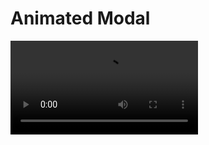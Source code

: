 # Animated Modal

<video src="animate-cover-photo-rotation.mp4" autoplay loop controls/>

We are going to build the animation effects for the modal transition.

<Cn>

# 实现模型的动效

<video src="animate-cover-photo-rotation.mp4" autoplay loop controls/>

接下来我们会给模型转换添加动画效果。

</Cn>

# Animating Modal Opacity

The first effect is simple. We adjust opacity to fade in and fade out the entire modal component.

### Exercise: Animated Opacity

Let's animate `opacity` in the root `App` component:

```js
interface AnimatedProps {
  opacity: Animated.Base;
}

export class App extends React.Component<Props, State> {
  private animated: AnimatedProps;

  // ...
}
```

<Cn>

# 实现模型透明度的动效

第一个效果比较简单。我们通过调整透明度来让整个模型部件淡入淡出。

### 练习：透明度的动效

让我们在 `App` 部件里实现 `opacity` 的动效：

```js
interface AnimatedProps {
  opacity: Animated.Base;
}

export class App extends React.Component<Props, State> {
  private animated: AnimatedProps;

  // ...
}
```

</Cn>

Then we pass `opacity` down into `PhotoModal` as a prop. To keep our componenets stylistically consistent, transfer `opacity` from `this.props` to `this.animated`:

```js
interface Props {
  opacity: Animated.Base;
}

interface AnimatedProps {
  opacity: Animated.Base;
}

export class PhotosModal extends Component<Props, State> {
  private animated: AnimatedProps;

  constructor(props: Props) {
    super(props);

    this.animated = {
      opacity: this.props.opacity,
    };
  }

  // ...
}
```

<Cn>

然后我们将 `opcatiy` 作为一个属性传递给 `PhotoModal`。 为了让我们的部件风格一致，将 `opacity` 从 `this.props` 传递给 `this.animated`：

```js
interface Props {
  opacity: Animated.Base;
}

interface AnimatedProps {
  opacity: Animated.Base;
}

export class PhotosModal extends Component<Props, State> {
  private animated: AnimatedProps;

  constructor(props: Props) {
    super(props);

    this.animated = {
      opacity: this.props.opacity,
    };
  }

  // ...
}
```

</Cn>


+ Animate the `opacity` value.
+ Use `setState` to mount and unmount `PhotosModal`.

Your result:

<video src="fade-in-photos-modal.mp4" controls/>

<Cn>

+ 实现 `opcaity` 值的动效；
+ 使用 `setState` 来显示/隐藏 `PhotosModal`。

效果应该像是这样：

<video src="fade-in-photos-modal.mp4" controls/>

</Cn>

# Animate Cover Photo

Animating the cover photo from its initial position in the scroll view to its final position in the modal is somewhat tricky. We'll divide the work into multiple steps:

1. Measure the initial position of the cover photo.
2. Calculate the final position of the cover photo, and animate it.
3. Get rotation to work.

<Cn>

# 封面图的动效

要将封面图从 scrollview 里面的初始位置移动到模型里面的最终位置，会有点棘手。我们会将这个任务分成几步：

1. 测量封面图的初始位置；
2. 计算封面图的最终位置，然后完成它的动效；
3. 旋转。

</Cn>

### Exercise: Measuring Cover Photo

Let's modify `ShowPhotoModalFunction` so it gets the initial layout of the cover photo as the second argument:

```js
// types.ts
export type ShowPhotoModalFunction = (
  post: PhotoPost,
  initialCoverImageLayout: LayoutRectangle
) => void;
```

<Cn>

### 练习：测量封面图

让我们修改 `ShowPhotoModalFunction` 来得到封面图的初始布局作为第二参数：

```js
// types.ts
export type ShowPhotoModalFunction = (
  post: PhotoPost,
  initialCoverImageLayout: LayoutRectangle
) => void;
```


</Cn>

We want to ultimately pass the `initialCoverImageLayout` to `PhotosModal` as a prop:

```js
// PhotosModal.tsx
interface Props {
  // ...
  initialCoverImageLayout: LayoutRectangle;
}
```

<Cn>

我们最终是想将 `initialCoverImageLayout` 作为属性传递给 `PhotosModal`：

```js
// PhotosModal.tsx
interface Props {
  // ...
  initialCoverImageLayout: LayoutRectangle;
}
```

</Cn>

Print `initialCoverImageLayout` when a cover photo is clicked.

You should see:

<video src="measure-cover-photo.mp4" controls/>

Hint 1: Use [measureInWindow](https://github.com/facebook/react/blob/8ea1cf4ee0f5315c4190a9e67e15f0f7404cb0cf/src/renderers/native/NativeMethodsMixin.js#L108) to get the layout of a view relative to the window.
  + Example: [layout/measureView.js](https://github.com/hayeah/react-native-experiments/blob/master/layout/measureView.js#L23-L25)

Hint 2: Try to use Promise and async/await could to asynchronous code nicer.

```js
measureCoverPhoto = async (): Promise<LayoutRectangle> => {
  // ...
}

showModal = async () => {
  const { showImageModal, post } = this.props;

  const layout = await this.measureCoverPhoto();

  showImageModal(post, layout);
}
```

<Cn>

当一个封面图被点击时，打印 `initialCoverImageLayout`。

你应该能看到：

<video src="measure-cover-photo.mp4" controls/>

提示 1：使用 [measureInWindow](https://github.com/facebook/react/blob/8ea1cf4ee0f5315c4190a9e67e15f0f7404cb0cf/src/renderers/native/NativeMethodsMixin.js#L108) 来得到一个视图相对于视窗的布局。
  + 例子： [layout/measureView.js](https://github.com/hayeah/react-native-experiments/blob/master/layout/measureView.js#L23-L25)

提示 2: 尝试使用 Promise 和 async/await 会让异步代码更优雅。

```js
measureCoverPhoto = async (): Promise<LayoutRectangle> => {
  // ...
}

showModal = async () => {
  const { showImageModal, post } = this.props;

  const layout = await this.measureCoverPhoto();

  showImageModal(post, layout);
}
```

</Cn>

### Exercise: Animate Cover Photo

`Animated` does not have special support to animate the `LayoutRectangle`, so we'll animate 4 properties in parallel:

```js
interface AnimatedProps {
  opacity: Animated.Base;

  coverPhotoLayout: {
    top: Animated.Base,
    left: Animated.Base,
    width: Animated.Base,
    height: Animated.Base,
  };
}
```

<Cn>

### 练习：封面图的动效

`Animated` 没有特别的支持来实现 `LayoutRectangle` 的动效，所以我们会平行地完成 4 个属性的动效：

```js
interface AnimatedProps {
  opacity: Animated.Base;

  coverPhotoLayout: {
    top: Animated.Base,
    left: Animated.Base,
    width: Animated.Base,
    height: Animated.Base,
  };
}
```




</Cn>

Initialize these four `Animated.Value` instances with the values of the initial layout rectangle.

From the previous exercise we have the starting layout of the cover image, now we'll need to calculate the final layout of the cover image. Here's the tedious code to fit and center the cover image:

```js
animateCoverPhoto() {
  const { post, windowLayout } = this.props;
  const coverPhotoSize = post.photos[0].original_size;

  // Fit and center
  const { width, height } = fitInRect(windowLayout, coverPhotoSize);
  const top = windowLayout.height / 2 - height / 2;
  const left = windowLayout.width / 2 - width / 2;

  // ...
}

```

Your result:

<video src="animated-cover-photo.mp4" controls/>

<Cn>

用初始的长方形布局的值，来初始化这四个 `Animated.Value` 实例。

从前一个练习我们已经得到了封面图的起始布局，现在我们会需要计算封面图的最终布局。这里是让封面图调整并且居中的代码：

```js
animateCoverPhoto() {
  const { post, windowLayout } = this.props;
  const coverPhotoSize = post.photos[0].original_size;

  // Fit and center
  const { width, height } = fitInRect(windowLayout, coverPhotoSize);
  const top = windowLayout.height / 2 - height / 2;
  const left = windowLayout.width / 2 - width / 2;

  // ...
}

```

效果应该像这样：

<video src="animated-cover-photo.mp4" controls/>


</Cn>

### Exercise: Animate Cover Photo Rotation

When the screen is rotated, you should animate the cover photo to its new position.

Use `componentDidUpdate` to detect if the window layout had changed:

```js
componentDidUpdate(oldProps: Props) {
  if (oldProps.windowLayout !== this.props.windowLayout) {
    console.log("window layout changed");
    this.animateCoverPhoto();
  }
}
```

Your result:

<video src="animate-cover-photo-rotation.mp4" controls/>

<Cn>

### 练习：封面图的旋转动效

当屏幕旋转时，你也应该让封面图旋转到它的新位置。

使用 `componentDidUpdate` 来检测视窗布局是否发生了改变：

```js
componentDidUpdate(oldProps: Props) {
  if (oldProps.windowLayout !== this.props.windowLayout) {
    console.log("window layout changed");
    this.animateCoverPhoto();
  }
}
```

效果应该像这样：

<video src="animate-cover-photo-rotation.mp4" controls/>


</Cn>


### Exercise: Test Android

Make sure your app works on Android.

Your result:

<video src="android-animated-cover-photo.mp4" controls/>

<Cn>

### 练习：测试 Android

保证你的应用在 Android 上正常运行。

效果应该像这样：

<video src="android-animated-cover-photo.mp4" controls/>

</Cn>

